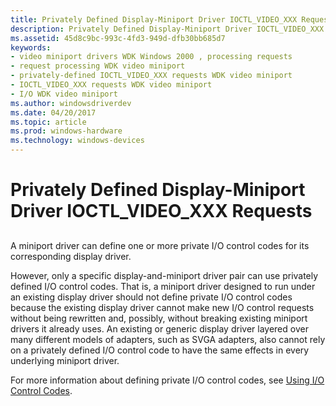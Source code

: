 ```yaml
---
title: Privately Defined Display-Miniport Driver IOCTL_VIDEO_XXX Requests
description: Privately Defined Display-Miniport Driver IOCTL_VIDEO_XXX Requests
ms.assetid: 45d8c9bc-993c-4fd3-949d-dfb30bb685d7
keywords:
- video miniport drivers WDK Windows 2000 , processing requests
- request processing WDK video miniport
- privately-defined IOCTL_VIDEO_XXX requests WDK video miniport
- IOCTL_VIDEO_XXX requests WDK video miniport
- I/O WDK video miniport
ms.author: windowsdriverdev
ms.date: 04/20/2017
ms.topic: article
ms.prod: windows-hardware
ms.technology: windows-devices
---
```


# Privately Defined Display-Miniport Driver IOCTL\_VIDEO\_XXX Requests


## <span id="ddk_privately_defined_display_miniport_driver_ioctl_video_xxx_requests"></span><span id="DDK_PRIVATELY_DEFINED_DISPLAY_MINIPORT_DRIVER_IOCTL_VIDEO_XXX_REQUESTS"></span>


A miniport driver can define one or more private I/O control codes for its corresponding display driver.

However, only a specific display-and-miniport driver pair can use privately defined I/O control codes. That is, a miniport driver designed to run under an existing display driver should not define private I/O control codes because the existing display driver cannot make new I/O control requests without being rewritten and, possibly, without breaking existing miniport drivers it already uses. An existing or generic display driver layered over many different models of adapters, such as SVGA adapters, also cannot rely on a privately defined I/O control code to have the same effects in every underlying miniport driver.

For more information about defining private I/O control codes, see [Using I/O Control Codes](https://msdn.microsoft.com/library/windows/hardware/ff565406).

 

 





